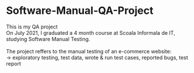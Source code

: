 # Software-Manual-QA-Project
This is my QA project
<br/> 
On July 2021, I graduated a 4 month course at Scoala Informala de IT, studying Software Manual Testing.
<br/>
<br/>
The project reffers to the manual testing of an e-commerce website:
<br/>
-> exploratory testing, test data, wrote & run test cases, reported bugs, test report
